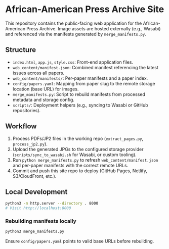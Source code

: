 # African-American Press Archive Site

This repository contains the public-facing web application for the African-American Press Archive. Image assets are hosted externally (e.g., Wasabi) and referenced via the manifests generated by `merge_manifests.py`.

## Structure

- `index.html`, `app.js`, `style.css`: Front-end application files.
- `web_content/manifest.json`: Combined manifest referencing the latest issues across all papers.
- `web_content/manifests/`: Per-paper manifests and a paper index.
- `config/papers.yaml`: Mapping from paper slug to the remote storage location (base URL) for images.
- `merge_manifests.py`: Script to rebuild manifests from processed metadata and storage config.
- `scripts/`: Deployment helpers (e.g., syncing to Wasabi or GitHub repositories).

## Workflow

1. Process PDFs/JP2 files in the working repo (`extract_pages.py`, `process_jp2.py`).
2. Upload the generated JPGs to the configured storage provider (`scripts/sync_to_wasabi.sh` for Wasabi, or custom tooling).
3. Run `python merge_manifests.py` to refresh `web_content/manifest.json` and per-paper manifests with the correct remote URLs.
4. Commit and push this site repo to deploy (GitHub Pages, Netlify, S3/CloudFront, etc.).

## Local Development

```bash
python3 -m http.server --directory . 8000
# Visit http://localhost:8000
```

### Rebuilding manifests locally

```bash
python3 merge_manifests.py
```

Ensure `config/papers.yaml` points to valid base URLs before rebuilding.
